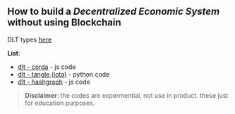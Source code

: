 ## How to build a *Decentralized Economic System* without using Blockchain
DLT types [here](https://github.com/mosi-sol/shell/blob/main/Decentralized%20Economic%20System%20-%20non%20Blockchain/dlt-types.md)

**List**:
- [dlt - corda](https://github.com/mosi-sol/shell/blob/main/Decentralized%20Economic%20System%20-%20non%20Blockchain/corda-example.md) - js code
- [dlt - tangle (iota)](https://github.com/mosi-sol/shell/blob/main/Decentralized%20Economic%20System%20-%20non%20Blockchain/dlt-tangle.md) - python code
- [dlt - hashgraph](https://github.com/mosi-sol/shell/blob/main/Decentralized%20Economic%20System%20-%20non%20Blockchain/dlt-hashgraph.md) - js code

> **Disclaimer**: the codes are expermential, not use in product. these just for education purposes.

#


